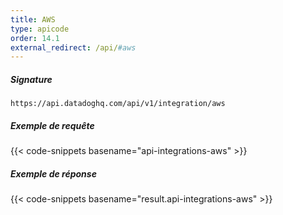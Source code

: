 ```yaml
---
title: AWS
type: apicode
order: 14.1
external_redirect: /api/#aws
---
```


##### Signature
`https://api.datadoghq.com/api/v1/integration/aws`

##### Exemple de requête
{{< code-snippets basename="api-integrations-aws" >}}

##### Exemple de réponse
{{< code-snippets basename="result.api-integrations-aws" >}}

